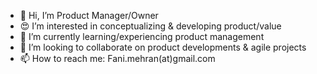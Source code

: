 - 👋 Hi, I’m Product Manager/Owner
- 😍 I’m interested in conceptualizing & developing product/value
- 🌱 I’m currently learning/experiencing product management 
- 🤝 I’m looking to collaborate on product developments & agile projects
- 📫 How to reach me: Fani.mehran(at)gmail.com 

<!---
Merano82/Merano82 is a ✨ special ✨ repository because its `README.md` (this file) appears on your GitHub profile.
You can click the Preview link to take a look at your changes.
--->
